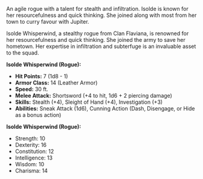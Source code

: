 An agile rogue with a talent for stealth and infiltration. Isolde is known for her resourcefulness and quick thinking. She joined along with most from her town to curry favour with Jupiter.

Isolde Whisperwind, a stealthy rogue from Clan Flaviana, is renowned for her resourcefulness and quick thinking. She joined the army to save her hometown. Her expertise in infiltration and subterfuge is an invaluable asset to the squad.

**Isolde Whisperwind (Rogue):**

- **Hit Points:** 7 (1d8 - 1)
- **Armor Class:** 14 (Leather Armor)
- **Speed:** 30 ft.
- **Melee Attack:** Shortsword (+4 to hit, 1d6 + 2 piercing damage)
- **Skills:** Stealth (+4), Sleight of Hand (+4), Investigation (+3)
- **Abilities:** Sneak Attack (1d6), Cunning Action (Dash, Disengage, or Hide as a bonus action)

**Isolde Whisperwind (Rogue):**

- Strength: 10
- Dexterity: 16
- Constitution: 12
- Intelligence: 13
- Wisdom: 10
- Charisma: 14